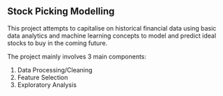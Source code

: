 ## Stock Picking Modelling

This project attempts to capitalise on historical financial data using basic data analytics and machine learning concepts to model and predict ideal stocks to buy in the coming future.

The project mainly involves 3 main components:

1. Data Processing/Cleaning
2. Feature Selection
3. Exploratory Analysis
